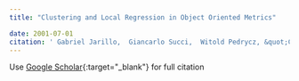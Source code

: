 ```yaml
---
title: "Clustering and Local Regression in Object Oriented Metrics"

date: 2001-07-01
citation: ' Gabriel Jarillo,  Giancarlo Succi,  Witold Pedrycz, &quot;Clustering and Local Regression in Object Oriented Metrics.&quot;, 2001.'
---
```

Use [Google Scholar](https://scholar.google.com/scholar?q=Clustering+and+Local+Regression+in+Object+Oriented+Metrics){:target="_blank"} for full citation